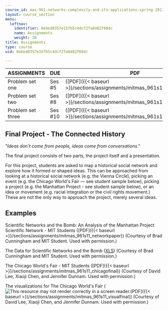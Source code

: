 ```yaml
---
course_id: mas-961-networks-complexity-and-its-applications-spring-2011
layout: course_section
menu:
  leftnav:
    identifier: 8ebed0357e15fb5c4dcf2fa8482f60dc
    name: Assignments
    weight: 30
title: Assignments
type: course
uid: 8ebed0357e15fb5c4dcf2fa8482f60dc

---
```


| ASSIGNMENTS | DUE | PDF |
| --- | --- | --- |
| Problem set one | Ses #5 | ([PDF]({{< baseurl >}}/sections/assignments/mitmas_961s11_hw1_api3091)) |
| Problem set two | Ses #8 | ([PDF]({{< baseurl >}}/sections/assignments/mitmas_961s11_hw2_api309)) |
| Problem set three | Ses #10 | ([PDF]({{< baseurl >}}/sections/assignments/mitmas_961s11_hw3_api309)) 

Final Project - The Connected History
-------------------------------------

"_Ideas don't come from people, ideas come from conversations_."

The final project consists of two parts, the project itself and a presentation.

For this project, students are asked to map a historical social network and explore how it formed or shaped ideas. This can be approached from looking at a historical social network (e.g. the Vienna Circle), picking an event (e.g. the Chicago World's Fair — see student sample below), picking a project (e.g. the Manhattan Project - see student sample below), or an idea or movement (e.g. racial integration or the civil rights movement.) These are not the only way to approach the project, merely several ideas.

Examples
--------

Scientific Networks and the Bomb: An Analysis of the Manhattan Project Scientific Network - MIT Students ([PDF]({{< baseurl >}}/sections/assignments/mitmas_961s11_networkpaper)) (Courtesy of Brad Cunningham and MIT Student. Used with permission.)

The Data for Scientific Networks and the Bomb ([XLS](/coursemedia/mas-961-networks-complexity-and-its-applications-spring-2011/84198f37508b3ddfdc763c9bae41df9b_ManhattanData.xlsx)) (Courtesy of Brad Cunningham and MIT Student. Used with permission.)

The Chicago World's Fair - MIT Students ([PDF]({{< baseurl >}}/sections/assignments/mitmas_961s11_chicagofinal)) (Courtesy of David Lee, Xiaoji Chen, and Jennifer Dunnam. Used with permission.)

The visualizations for The Chicago World's Fair (![This resource may not render correctly in a screen reader.](/images/inacessible.gif)[PDF]({{< baseurl >}}/sections/assignments/mitmas_961s11_visualfinal)) (Courtesy of David Lee, Xiaoji Chen, and Jennifer Dunnam. Used with permission.)
